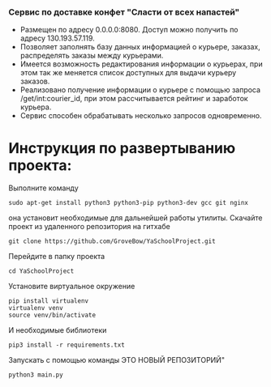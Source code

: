 ### Сервис по доставке конфет "Сласти от всех напастей"

- Размещен по адресу 0.0.0.0:8080. Доступ можно получить по адресу 130.193.57.119.
- Позволяет заполнять базу данных информацией о курьере, заказах, распределять заказы между курьерами.
- Имеется возможность редактирования информации о курьерах, при этом так же меняется список доступных для выдачи курьеру заказов.
- Реализовано получение информации о курьере с помощью запроса /get/int:courier_id, при этом рассчитывается рейтинг и заработок курьера.
- Сервис способен обрабатывать несколько запросов одновременно.

# Инструкция по развертыванию проекта:
Выполните команду
```
sudo apt-get install python3 python3-pip python3-dev gcc git nginx
```
она установит необходимые для дальнейшей работы утилиты.
Скачайте проект из удаленного репозитория на гитхабе
```
git clone https://github.com/GroveBow/YaSchoolProject.git
```
Перейдите в папку проекта
```
cd YaSchoolProject
```
Установите виртуальное окружение
```
pip install virtualenv
virtualenv venv
source venv/bin/activate
```
И необходимые библиотеки
```
pip3 install -r requirements.txt
```
Запускать с помощью команды
ЭТО НОВЫЙ РЕПОЗИТОРИЙ"
```
python3 main.py
```

